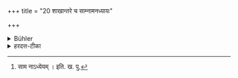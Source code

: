 +++
title = "20 शाखान्तरे च साम्नामनध्यायः"

+++

<details><summary>Bühler</summary>

20. If another branch of the Veda (is being recited in the neighbourhood), the Sāman melodies shall not be studied.
</details>

<details><summary>हरदत्त-टीका</summary>

## सूत्रम्
शाखान्तरे च साम्नामनध्यायः ॥ २० ॥  
### टिप्पनी
वेदान्तरसकाशे[^३] साम्नामनध्ययनम् । गीतिषु सामाख्या, तद्योगाद्वेदवचन इत्यन्ये ॥२०॥   

[^३]: साम नाऽध्येयम् । इति. ख. पु.
</details>
